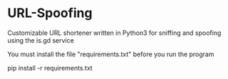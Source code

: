 # URL-Spoofing
Customizable URL shortener written in Python3 for sniffing and spoofing using the is.gd service

You must install the file "requirements.txt" before you run the program 

pip install -r requirements.txt
